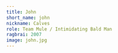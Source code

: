 ```yaml
---
title: John
short_name: john
nickname: Calves
role: Team Mule / Intimidating Bald Man
ragbrai: 2007
image: john.jpg
---
```

